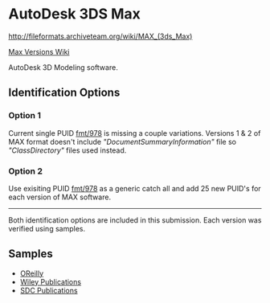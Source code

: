 # AutoDesk 3DS Max

http://fileformats.archiveteam.org/wiki/MAX_(3ds_Max)

[Max Versions Wiki](https://en.wikipedia.org/wiki/Autodesk_3ds_Max)

AutoDesk 3D Modeling software.  

## Identification Options

### Option 1
Current single PUID [fmt/978](https://www.nationalarchives.gov.uk/PRONOM/fmt/978) is missing a couple variations. Versions 1 & 2 of MAX format doesn't include *"DocumentSummaryInformation"* file so *"ClassDirectory"* files used instead.

### Option 2
Use exisiting PUID [fmt/978](https://www.nationalarchives.gov.uk/PRONOM/fmt/978) as a generic catch all and add 25 new PUID's for each version of MAX software.

---
Both identification options are included in this submission. Each version was verified using samples.

## Samples
* [OReilly](https://resources.oreilly.com/examples?utf8=%E2%9C%93&filter=3ds)
* [Wiley Publications](https://www.wiley.com/en-us/search?pq=Autodesk+3ds+Max%7CpublicationDate)
* [SDC Publications](https://www.sdcpublications.com/Textbooks/Autodesk-3ds-Max/287/)